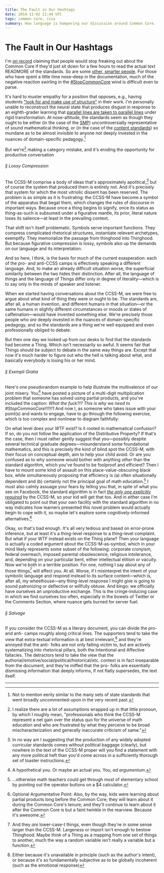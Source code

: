 ```yaml
---
title: The Fault in Our Hashtags
date: 2014-11-02 21:44 UTC
tags: common core, ccss
summary: How language is hampering our discussion around Common Core.
---
```


# The Fault in Our Hashtags

I'm [on record][1] claiming that people would stop freaking out about the Common Core if they'd just sit down for a few hours to read the actual text READMORE of the standards. So are some [other, smarter people][2]. For those who have spent a little time nose-deep in the documentation, much of the negative reaction swirling in the [#StopCommonCore][3] wind is difficult even to parse.

It's hard to muster empathy for a position that opposes, e.g., having students ["look for and make use of structure"][4] in their work. I'm personally unable to reconstruct the neural state that produces disgust in response to an eighth-grader learning that [parallel lines are taken to parallel lines][5] under rigid transformation. At nose-altitude, the standards seem as though they ought to be either (in the case of the [SMP][6]) uncontroversially representative of sound mathematical thinking, or (in the case of the [content standards][7]) so mundane as to be almost invisible to anyone not deeply invested in the nuances of domain-specific pedagogy.[^1]

But we're[^2] making a category mistake, and it's eroding the opportunity for productive conversation

###### &sect; Lossy Compression

The CCSS-M comprise a body of ideas that's approximately apolitical,[^3] but of course the system that produced them is entirely not. And it's precisely that system for which the most vitriolic dissent has been reserved. The problem is as simple as it is frustrating: the CCSS-M have become a symbol of the apparatus that begat them, which changes the rules of discourse in important ways. Because once a thing begins to signify, once its status as thing-as-such is subsumed under a figurative mantle, its prior, literal nature loses its salience&mdash;at least in the prevailing context.

That shift isn't itself problematic. Symbols serve important functions. They compress complicated rhetorical structures, instantiate relevant archetypes, exemplify. They memorialize the passage from thinghood into Thinghood. But because figurative compression is lossy, symbols also up the demands on our language and its interpretation.

And so here, I think, is the basis for much of the current exasperation: each of the pro- and anti-CCSS camps is effectively speaking a different language. And, to make an already difficult situation worse, the superficial similarity between the two hides their distinction. After all, the language of things and the language of Things differ only in degree of literality&mdash;which is to say only in the minds of speaker and listener.

When we started having conversations about the CCSS-M, we were free to argue about what kind of thing they were or ought to be. The standards are, after all, a human invention, and different humans in that situation&mdash;or the same humans in slightly different circumstances or moods or states of caffeination&mdash;would have invented something else. We're precisely those people who *are* deeply invested in the nuances of domain-specific pedagogy, and so the standards are a thing we're well equipped and even professionally obliged to debate.

But then one day we looked up from our desks to find that the standards had become a Thing.  Which isn't necessarily so awful. It seems fair that Things should be subject to debate in the same way things are. Except that now it's much harder to figure out who the hell is talking about what, and basically everybody is losing his or her mind.

###### &sect; *Exempli Gratia*

Here's one pseudorandom example to help illustrate the multivalence of our joint misery.  You[^4] have posted a picture of a multi-digit multiplication problem that someone has solved using partial products, and you've included the caption: *What the fuck?!? This is why we need to #StopCommonCore!!!!!!1*  And now I, as someone who takes issue with your point(s) and wants to engage, have to go through the following exercise, which is too complex and nonlinear to diagram faithfully:

On what level does your *WTF* exist? Is it rooted in mathematical confusion? If so, do you not follow the application of the Distributive Property? If that's the case, then I must rather gently suggest that you&mdash;possibly despite several technical graduate degrees&mdash;misunderstand some foundational mathematics, and this is precisely the kind of blind spot the CCSS-M, with their focus on conceptual depth, aim to help your child avoid. Or are you confused as to why someone would bother with anything *other* than the standard algorithm, which you've found to be foolproof and efficient? Then I have to mount some kind of assault on this place-value-obscuring black box, while simultaneously proposing that efficiency is (a) often situationally dependent and (b) certainly not the principal goal of math education.[^5] I must also calmly assuage your fears by telling you that, in spite of what you see on Facebook, the standard algorithm is in fact [*the only one explicitly required*][8] by the CCSS-M, so your kid will get that too. And in either case I'm obligated to point out that your own facility with the standard algorithm in no way indicates how learners presented this novel problem would actually begin to cope with it, so maybe let's explore some cognitively-informed alternatives.[^6]

Okay, so that's bad enough. It's all very tedious and based on error-prone inference, but at least it's a thing-level response to a thing-level complaint. But what if your WTF instead exists on the Thing plane? Then your language is actually a coded argument about the CCSS-M-as-symbol, which in your mind likely represents some subset of the following: corporate cronyism, federal overreach, imposed parental obsolescence, religious intolerance, and, depending on your particular bent, either intellectual elitism or vacuity. Now we're both in a terrible position. For one, nothing I say about any of those things[^things] will affect you. At all. Worse, if I misinterpret the intent of your symbolic language and respond instead to its surface content&mdash;which is, after all, my wheelhouse&mdash;any thing-level response I might give is going to sound patronizing or deflective or willfully obtuse. And bingo: we officially have ourselves an unproductive exchange. This is the cringe-inducing case in which we find ourselves too often, especially in the bowels of Twitter or the Comments Section, where nuance gets burned for server fuel.

###### &sect; Salvage

If you consider the CCSS-M as a literary document, you can divide the pro- and anti- camps roughly along critical lines. The supporters tend to take the view that extra-textual information is at best irrelevant,[^7] and they're annoyed that the anti- folks are not only falling victim to, but are actively systematizing into rhetorical pillars, both the Intentional and Affective fallacies. The detractors tend to take the view that the authorial/emotive/social/political/historical/etc. context is in fact inseparable from the document, and they're miffed that the pro- folks are essentially dismissing information that deeply informs, if not flatly supersedes, the text itself.

---


<!-- Links -->

[1]: http://www.twitter.com/Lustomatical/status/448265064551038977
[2]: http://twitter.com/profkeithdevlin/status/492060821254463490
[3]: http://twitter.com/search?q=%23StopCommonCore&src=tyah
[4]: http://www.corestandards.org/Math/Practice/MP7/
[5]: http://www.corestandards.org/Math/Content/8/G/
[6]: http://www.corestandards.org/Math/Practice/
[7]: http://www.corestandards.org/Math/
[8]: http://www.corestandards.org/Math/Content/5/NBT/B/5/

<!-- Footnotes -->

[^1]: Not to mention eerily similar to the many sets of state standards that went broadly uncommented-upon in the very recent past.

[^2]: I realize there are a lot of assumptions wrapped up in that little pronoun, by which I roughly mean, "professionals who think the CCSS-M represent a net gain over the status quo for the universe of math education and who are frustrated by what they perceive to be broad mischaracterization and generally inaccurate criticism of same."

[^3]: In no way am I suggesting that the production of any widely adopted curricular standards comes without political baggage (clearly), but nowhere in the text of the CCSS-M proper will you find a statement with any more political heft than you'd come across in a sufficiently thorough set of toaster instructions.

[^4]: A hypothetical you. Or maybe an actual you. You, *ad argumentum*.

[^5]: ...otherwise math teachers could get through most of elementary school by pointing out the operator buttons on a $4 calculator.

[^6]: Optional Argumentative Point: Also, by the way, kids were learning about partial products long before the Common Core; they will learn about it during the Common Core's tenure; and they'll continue to learn about it after the Common Core is but a faint twinkle in the rearview.  Because it's awesome.

[^7]: Either because it's unavailable in principle (such as the author's intent), or because it's so fundamentally subjective as to be globally incoherent (such as the emotional response)

[^things]: And they *are* lower-case-t things, even though they're in some sense larger than the CCSS-M. Largeness or import isn't enough to bestow Thinghood. Maybe think of a Thing as a mapping from one set of things to another, much the way a random variable isn't really a variable but a function.



